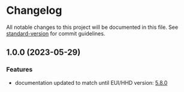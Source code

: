 # Changelog

All notable changes to this project will be documented in this file. See [standard-version](https://github.com/conventional-changelog/standard-version) for commit guidelines.

## 1.0.0 (2023-05-29)

### Features

* documentation updated to match until EUI/HHD version: [5.8.0](https://gitlab.tekniker.es/aut/projects/3151-LSST/LabVIEWCode/HMIComputers/-/releases/5.8.0)
